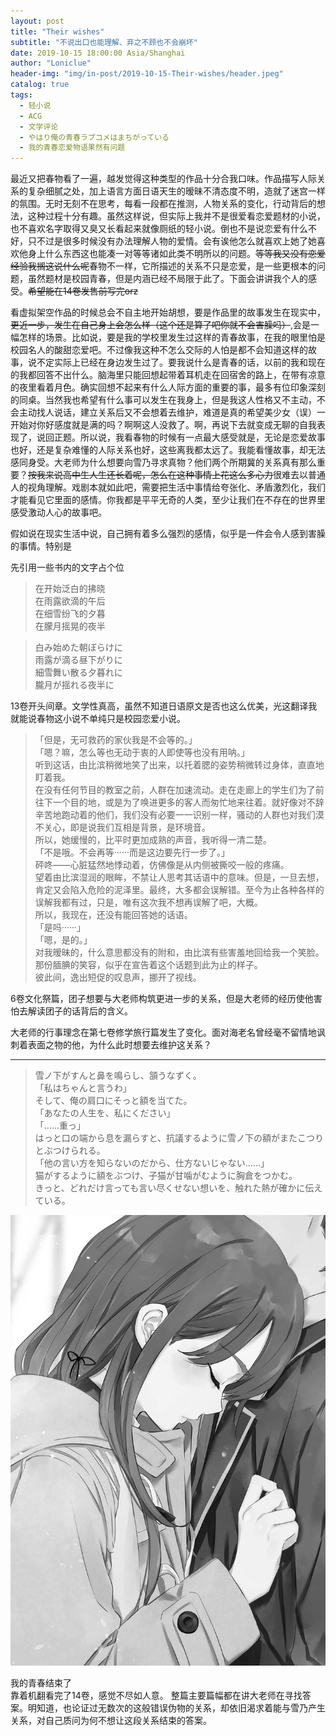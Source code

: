 ```yaml
---
layout: post
title: "Their wishes"
subtitle: "不说出口也能理解、弃之不顾也不会崩坏"
date: 2019-10-15 18:00:00 Asia/Shanghai
author: "Loniclue"
header-img: "img/in-post/2019-10-15-Their-wishes/header.jpeg"
catalog: true
tags: 
  - 轻小说
  - ACG
  - 文学评论
  - やはり俺の青春ラプコメはまちがっている
  - 我的青春恋爱物语果然有问题
---
```


最近又把春物看了一遍，越发觉得这种类型的作品十分合我口味。作品描写人际关系的复杂细腻之处，加上语言方面日语天生的暧昧不清态度不明，造就了迷宫一样的氛围。无时无刻不在思考，每看一段都在推测，人物关系的变化，行动背后的想法，这种过程十分有趣。虽然这样说，但实际上我并不是很爱看恋爱题材的小说，也不喜欢名字取得又臭又长看起来就像厕纸的轻小说。倒也不是说恋爱有什么不好，只不过是很多时候没有办法理解人物的爱情。会有诶他怎么就喜欢上她了她喜欢他身上什么东西这也能凑一对等等诸如此类不明所以的问题。<del>等等我又没有恋爱经验我搁这说什么呢</del>春物不一样，它所描述的关系不只是恋爱，是一些更根本的问题，虽然题材是校园青春，但是内涵已经不局限于此了。下面会讲讲我个人的感受。<del>希望能在14卷发售前写完orz</del>  

看虚拟架空作品的时候总会不自主地开始胡想，要是作品里的故事发生在现实中，<del>更近一步，发生在自己身上会怎么样（这个还是算了吧你就不会害臊吗）</del>,会是一幅怎样的场景。比如说，要是我的学校里发生过这样的青春故事，在我的眼里怕是校园名人的酸甜恋爱吧。不过像我这种不怎么交际的人怕是都不会知道这样的故事，说不定实际上已经在身边发生过了。要我说什么是青春的话，以前的我和现在的我都回答不出什么。脑海里只能回想起带着耳机走在回宿舍的路上，在带有凉意的夜里看着月色。确实回想不起来有什么人际方面的重要的事，最多有位印象深刻的同桌。当然我也希望有什么事可以发生在我身上，但是我这人性格又不主动，不会主动找人说话，建立关系后又不会想着去维护，难道是真的希望美少女（误）一开始对你好感度就是满的吗？啊啊这人没救了。啊，再说下去就变成无聊的自我表现了，说回正题。所以说，我看春物的时候有一点最大感受就是，无论是恋爱故事也好，还是复杂难懂的人际关系也好，这些离我都太远了。我能看懂故事，却无法感同身受。大老师为什么想要向雪乃寻求真物？他们两个所期冀的关系真有那么重要？<del>按我来说高中生人生还长着呢，怎么在这种事情上花这么多心力</del>很难去以普通人的视角理解。戏剧本就如此吧，需要把生活中事情给夸张化、矛盾激烈化，我们才能看见它里面的感情。你我都是平平无奇的人类，至少让我们在不存在的世界里感受激动人心的故事吧。 

假如说在现实生活中说，自己拥有着多么强烈的感情，似乎是一件会令人感到害臊的事情。特别是

先引用一些书内的文字占个位  
>在开始泛白的拂晓  
在雨露欲滴的午后  
在细雪纷飞的夕暮  
在朦月摇晃的夜半  

>白み始めた朝ぼらけに  
雨露が滴る昼下がりに  
細雪舞い散る夕暮れに  
朧月が揺れる夜半に  

  
13卷开头间章。文学性真高，虽然不知道日语原文是否也这么优美，光这翻译我就能说春物这小说不单纯只是校园恋爱小说。

>「但是，无可救药的家伙我是不会等的。」  
「嗯？嘛，怎么等也无动于衷的人即使等也没有用呐。」  
听到这话，由比滨稍微地笑了出来，以托着腮的姿势稍微转过身体，直直地盯着我。  
在没有任何节目的教室之前，人群在加速流动。走在走廊上的学生们为了前往下一个目的地，或是为了唤进更多的客人而匆忙地来往着。就好像对不辞辛苦地跑动着的他们，我们没有必要一一识别一样，骚动的人群也对我们漠不关心，即是说我们互相是背景，是环境音。  
所以，她缓慢的，比平时更加成熟的声音，我听得一清二楚。  
「不是哦。不会再等······而是这边要先行一步了。」  
砰咚——心脏猛然地悸动着，仿佛像是从内侧被撕咬一般的疼痛。  
望着由比滨湿润的眼眸，不禁让人思考其话语中的意味。但是，一旦去想，肯定又会陷入危险的泥泽里。最终，大多都会误解错。至今为止各种各样的误解我都有过，只是，唯有这次我不想再误解了吧，大概。  
所以，我现在，还没有能回答她的话语。  
「是吗······」  
「嗯，是的。」  
对我暧昧的，什么意思都没有的附和，由比滨有些害羞地回给我一个笑脸。那份腼腆的笑容，似乎在宣告着这个话题到此为止的样子。  
彼此间，逸出短促的叹息声，挪开了视线。  

6卷文化祭篇，团子想要与大老师构筑更进一步的关系，但是大老师的经历使他害怕去解读团子的话背后的含义。

大老师的行事理念在第七卷修学旅行篇发生了变化。面对海老名曾经毫不留情地讽刺着表面之物的他，为什么此时想要去维护这关系？

-----------------------------------

>雪ノ下がすんと鼻を鳴らし、頷うなずく。  
「私はちゃんと言うわ」  
そして、俺の肩口にそっと額を当てた。  
「あなたの人生を、私にください」  
「……重っ」  
はっと口の端から息を漏らすと、抗議するように雪ノ下の額がまたこつりとぶつけられる。  
「他の言い方を知らないのだから、仕方ないじゃない……」  
猫がするように額をぶつけ、子猫が甘噛がむように胸倉をつかむ。  
きっと、どれだけ言っても言い尽くせない想いを、触れた熱が確かに伝えている。  


<img src="../img/in-post/2019-10-15-Their-wishes/final.jpg">  

我的青春结束了  
靠着机翻看完了14卷，感觉不尽如人意。 
整篇主要篇幅都在讲大老师在寻找答案。明知道，也论证过无数次的这般错误伪物的关系，却依旧渴求着能与雪乃产生关系，对自己质问为何不想让这段关系结束的答案。
